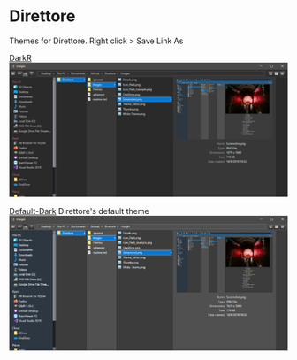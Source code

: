 # Direttore
Themes for Direttore. Right click > Save Link As

[DarkR](Download/DarkR.drt-theme)![Alt text](Images/DarkR.png?raw=true "DrtFMng")



[Default-Dark](Download/Default-Dark.drt-theme)  Direttore's default theme![Alt text](Images/Default-Dark.png?raw=true "DrtFMng")

